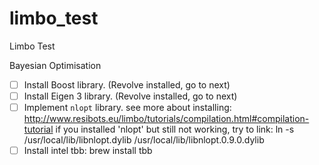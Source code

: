 # limbo_test
Limbo Test

Bayesian Optimisation

- [ ] Install Boost library. (Revolve installed, go to next)
- [ ] Install Eigen 3 library. (Revolve installed, go to next)
- [ ] Implement `nlopt` library.
        see more about installing: http://www.resibots.eu/limbo/tutorials/compilation.html#compilation-tutorial
        if you installed 'nlopt' but still not working, try to link:
ln -s /usr/local/lib/libnlopt.dylib /usr/local/lib/libnlopt.0.9.0.dylib 
- [ ] Install intel tbb:
        brew install tbb
